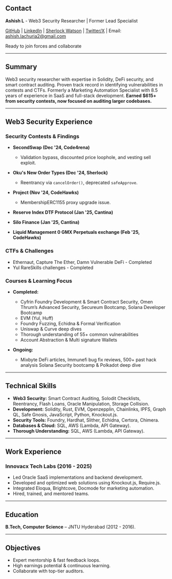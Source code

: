 ## Contact

**Ashish L** - Web3 Security Researcher | Former Lead Specialist  

[GitHub](https://github.com/ashishlach) | [LinkedIn](https://www.linkedin.com/in/ashish-lachuria) | [Sherlock Watson](https://audits.sherlock.xyz/watson/AshishLac) | [Twitter/X](https://x.com/0x_Ashish) | Email: ashish.lachuria2@gmail.com  

Ready to join forces and collaborate  

---

## Summary

Web3 security researcher with expertise in Solidity, DeFi security, and smart contract auditing. Proven track record in identifying vulnerabilities in contests and CTFs. Formerly a Marketing Automation Specialist with 8.5 years of experience in SaaS and full-stack development. **Earned $615+ from security contests, now focused on auditing larger codebases.**  

---

## Web3 Security Experience

### Security Contests & Findings

- **SecondSwap (Dec '24, Code4rena)**  
  - Validation bypass, discounted price loophole, and vesting sell exploit.
- **Oku's New Order Types (Dec '24, Sherlock)**  
  - Reentrancy via `cancelOrder()`, deprecated `safeApprove`.
- **Project (Nov '24, CodeHawks)**  
  - MembershipERC1155 proxy upgrade issue.
    
- **Reserve Index DTF Protocol (Jan '25, Cantina)**  
- **Silo Finance (Jan '25, Cantina)**
- **Liquid Management 0 GMX Perpetuals exchange (Feb '25, CodeHawks)**

### CTFs & Challenges

- Ethernaut, Capture The Ether, Damn Vulnerable DeFi - Completed
- Yul RareSkills challenges - Completed

### Courses & Learning Focus

- **Completed:**  
  - Cyfrin Foundry Development & Smart Contract Security, Omen Thrum’s Advanced Security, Secureum Bootcamp, Solana Developer Bootcamp
  - EVM (Yul, Huff)
  - Foundry Fuzzing, Echidna & Formal Verification
  - Uniswap & Curve deep dives
  - Thorough understanding of 55+ common vulnerabilities
  - Account Abstraction & Multi signature Wallets
     
- **Ongoing:**  
  - Mixbyte DeFi articles, Immunefi bug fix reviews, 500+ past hack analysis Solana Security bootcamp & Polkadot deep dive

---

## Technical Skills

- **Web3 Security:** Smart Contract Auditing, Solodit Checklists, Reentrancy, Flash Loans, Oracle Manipulation, Storage Collision.  
- **Development:** Solidity, Rust, EVM, Openzepplin, Chainlinks, IPFS, Graph QL, Safe Gnosis, JavaScript, Python, Knockout.js.  
- **Security Tools:** Foundry, Hardhat, Slither, Echidna, Certora, Chimera.
- **Databases & Cloud:** SQL, AWS (Lambda, API Gateway).
- **Thorough Understanding:** SQL, AWS (Lambda, API Gateway).

---

## Work Experience

### Innovacx Tech Labs (2016 - 2025)

- Led Oracle SaaS implementations and backend development.  
- Developed and optimized web solutions using Knockout.js, Require.js.  
- Integrated Eloqua, Brightcove, Docmode for marketing automation.  
- Hired, trained, and mentored teams.  

---

## Education

**B.Tech, Computer Science** – JNTU Hyderabad (2012 - 2016).  

---

## Objectives

- Expert mentorship & fast feedback loops.  
- High earnings potential & continuous learning.  
- Collaborate with top-tier auditors.  
